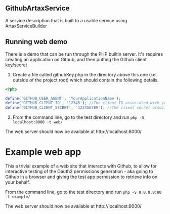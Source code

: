## GithubArtaxService

A service description that is built to a usable service using ArtaxServiceBuilder


## Running web demo

There is a demo that can be run through the PHP builtin server. It's requires creating an application on Github, and then putting the Github client key/secret


1) Create a file called githubKey.php in the directory above this one (i.e. outside of the project root) which should contain the following details.


```php
<?php

define('GITHUB_USER_AGENT', 'YourApplicationName');
define('GITHUB_CLIENT_ID', '12345'); //The client ID associated with your Github application
define('GITHUB_CLIENT_SECRET', '123456789'); //The client secret associated with your Github application

```

2) From the command line, go to the test directory and run `php -S localhost:8000 -t web/`


The web server should now be available at http://localhost:8000/


Example web app
==============

This a trivial example of a web site that interacts with Github, to allow for interactive testing of the Oauth2 permissions generation - aka going to Github in a browser and giving the test app permission to retrieve info on your behalf.

From the command line, go to the test directory and run `php -S 0.0.0.0:80 -t example/`


The web server should now be available at http://localhost:8000/